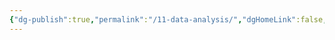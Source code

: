 ```yaml
---
{"dg-publish":true,"permalink":"/11-data-analysis/","dgHomeLink":false,"dgPassFrontmatter":false}
---
```

